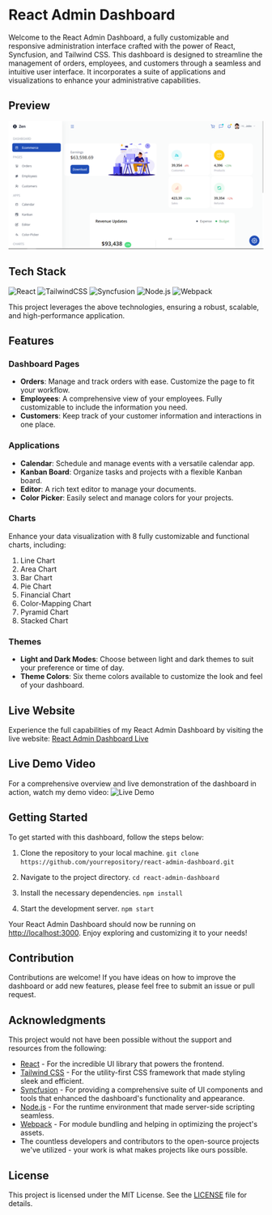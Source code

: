 
# React Admin Dashboard

Welcome to the React Admin Dashboard, a fully customizable and responsive administration interface crafted with the power of React, Syncfusion, and Tailwind CSS. This dashboard is designed to streamline the management of orders, employees, and customers through a seamless and intuitive user interface. It incorporates a suite of applications and visualizations to enhance your administrative capabilities.


## Preview

![App Screenshot](/public/assets/admin-dashboard.png)


## Tech Stack

![React](https://img.shields.io/badge/React-%2320232a.svg?style=for-the-badge&logo=react)
![TailwindCSS](https://img.shields.io/badge/Tailwind_CSS-%2338B2AC.svg?style=for-the-badge&logo=tailwind-css)
![Syncfusion](https://img.shields.io/badge/Syncfusion-%23FF4081.svg?style=for-the-badge&logo=syncfusion)
![Node.js](https://img.shields.io/badge/Node.js-%2343853D.svg?style=for-the-badge&logo=node.js)
![Webpack](https://img.shields.io/badge/Webpack-%238DD6F9.svg?style=for-the-badge&logo=webpack&logoColor=black)

This project leverages the above technologies, ensuring a robust, scalable, and high-performance application.

## Features

### Dashboard Pages

- **Orders**: Manage and track orders with ease. Customize the page to fit your workflow.
- **Employees**: A comprehensive view of your employees. Fully customizable to include the information you need.
- **Customers**: Keep track of your customer information and interactions in one place.

### Applications

- **Calendar**: Schedule and manage events with a versatile calendar app.
- **Kanban Board**: Organize tasks and projects with a flexible Kanban board.
- **Editor**: A rich text editor to manage your documents.
- **Color Picker**: Easily select and manage colors for your projects.

### Charts

Enhance your data visualization with 8 fully customizable and functional charts, including:

1. Line Chart
2. Area Chart
3. Bar Chart
4. Pie Chart
5. Financial Chart
6. Color-Mapping Chart
7. Pyramid Chart
8. Stacked Chart

### Themes

- **Light and Dark Modes**: Choose between light and dark themes to suit your preference or time of day.
- **Theme Colors**: Six theme colors available to customize the look and feel of your dashboard.


## Live Website

Experience the full capabilities of my React Admin Dashboard by visiting the live website: [React Admin Dashboard Live](#)

## Live Demo Video

For a comprehensive overview and live demonstration of the dashboard in action, watch my demo video: ![Live Demo]()

## Getting Started

To get started with this dashboard, follow the steps below:

1. Clone the repository to your local machine.
```git clone https://github.com/yourrepository/react-admin-dashboard.git```

2. Navigate to the project directory.
```cd react-admin-dashboard```


3. Install the necessary dependencies.
```npm install```


4. Start the development server.
```npm start```


Your React Admin Dashboard should now be running on [http://localhost:3000](http://localhost:3000). Enjoy exploring and customizing it to your needs!

## Contribution

Contributions are welcome! If you have ideas on how to improve the dashboard or add new features, please feel free to submit an issue or pull request.

## Acknowledgments

This project would not have been possible without the support and resources from the following:

- [React](https://reactjs.org/) - For the incredible UI library that powers the frontend.
- [Tailwind CSS](https://tailwindcss.com/) - For the utility-first CSS framework that made styling sleek and efficient.
- [Syncfusion](https://www.syncfusion.com/) - For providing a comprehensive suite of UI components and tools that enhanced the dashboard's functionality and appearance.
- [Node.js](https://nodejs.org/) - For the runtime environment that made server-side scripting seamless.
- [Webpack](https://webpack.js.org/) - For module bundling and helping in optimizing the project's assets.
- The countless developers and contributors to the open-source projects we've utilized - your work is what makes projects like ours possible.

## License

This project is licensed under the MIT License. See the [LICENSE](LICENSE) file for details.
